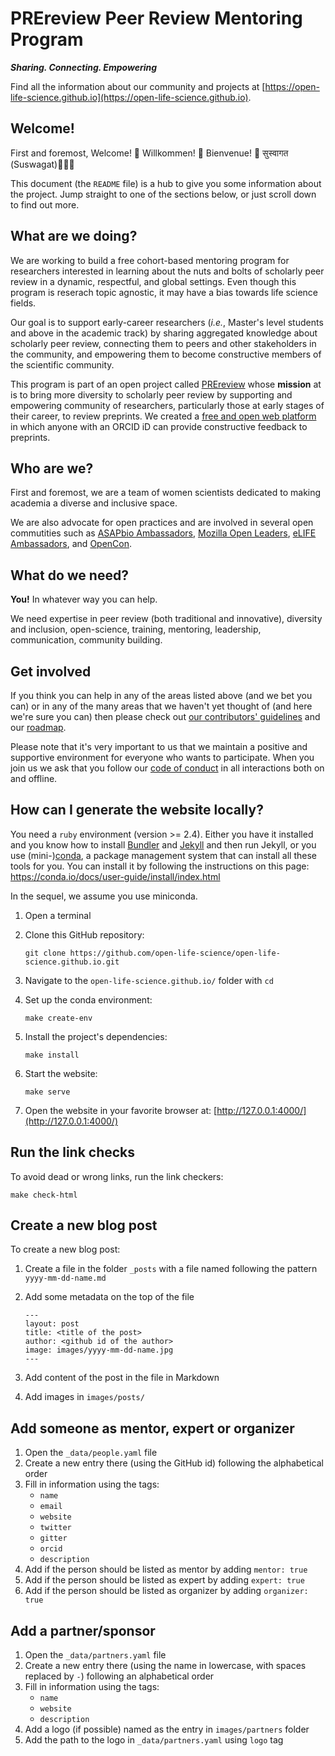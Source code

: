 # PREreview Peer Review Mentoring Program

***Sharing. Connecting. Empowering***

Find all the information about our community and projects at
[https://open-life-science.github.io](https://open-life-science.github.io).

## Welcome!

First and foremost, Welcome! 🎉 Willkommen! 🎊 Bienvenue! 🙏 सुस्वागत (Suswagat)🎈🎈🎈

This document (the `README` file) is a hub to give you some information about the
project. Jump straight to one of the sections below, or just scroll down to find
out more.

## What are we doing?

We are working to build a free cohort-based mentoring program for researchers interested in learning 
about the nuts and bolts of scholarly peer review in a dynamic, respectful, and global 
settings. Even though this program is reserach topic agnostic, it may have a bias towards 
life science fields.

Our goal is to support early-career researchers (*i.e.*, Master's level students and above 
in the academic track) by sharing aggregated knowledge about scholarly peer review, 
connecting them to peers and other stakeholders in the community,
and empowering them to become constructive members of the scientific community.

This program is part of an open project called [PREreview](https://content.prereview.org/about/) whose **mission** at is to bring more diversity to scholarly peer review by supporting and empowering community of researchers, particularly those at early stages of their career, to review preprints. We created a [free and open web platform](https://prereview.org) in which anyone with an ORCID iD can provide constructive feedback to preprints.

## Who are we?

First and foremost, we are a team of women scientists dedicated to making academia a diverse and inclusive space.

We are also advocate for open practices and are involved in several open commutities such as [ASAPbio Ambassadors](https://asapbio.org/asapbio-ambassadors), [Mozilla Open Leaders](https://foundation.mozilla.org/en/opportunity/mozilla-open-leaders/),
[eLIFE Ambassadors](https://elifesciences.org/inside-elife/a946c355/elife-community-ambassadors-243-volunteers-join-the-programme-in-2019), and [OpenCon](https://www.opencon2018.org/). 

## What do we need?

**You!** In whatever way you can help.

We need expertise in peer review (both traditional and innovative), diversity and inclusion, open-science, training, mentoring, leadership, communication, community building.

## Get involved

If you think you can help in any of the areas listed above (and we bet you can)
or in any of the many areas that we haven't yet thought of (and here we're sure
you can) then please check out [our contributors' guidelines](CONTRIBUTING.md)
and our [roadmap](roadmap.md).

Please note that it's very important to us that we maintain a positive and
supportive environment for everyone who wants to participate. When you join us
we ask that you follow our [code of conduct](CODE_OF_CONDUCT.md) in all
interactions both on and offline.

## How can I generate the website locally?

You need a `ruby` environment (version >= 2.4). Either you have it installed and
you know how to install [Bundler](https://bundler.io/) and
[Jekyll](https://jekyllrb.com/) and then run Jekyll, or you use
(mini-)[conda](https://conda.io/docs/index.html), a package management system
that can install all these tools for you. You can install it by following the
instructions on this page: https://conda.io/docs/user-guide/install/index.html

In the sequel, we assume you use miniconda.

1. Open a terminal
2. Clone this GitHub repository:

   ```
   git clone https://github.com/open-life-science/open-life-science.github.io.git
   ```

3. Navigate to the `open-life-science.github.io/` folder with `cd`
4. Set up the conda environment:

   ```
   make create-env
   ```

5. Install the project's dependencies:

   ```
   make install
   ```

6. Start the website:

   ```
   make serve
   ```

7. Open the website in your favorite browser at:
   [http://127.0.0.1:4000/](http://127.0.0.1:4000/)

## Run the link checks

To avoid dead or wrong links, run the link checkers:

```
make check-html
```

## Create a new blog post

To create a new blog post:

1. Create a file in the folder `_posts` with a file named following the pattern `yyyy-mm-dd-name.md`
2. Add some metadata on the top of the file

    ```
    ---
    layout: post
    title: <title of the post>
    author: <github id of the author>
    image: images/yyyy-mm-dd-name.jpg
    ---
    ```

4. Add content of the post in the file in Markdown
3. Add images in `images/posts/`

## Add someone as mentor, expert or organizer

1. Open the `_data/people.yaml` file
2. Create a new entry there (using the GitHub id) following the alphabetical order
3. Fill in information using the tags:
    - `name`
    - `email`
    - `website`
    - `twitter`
    - `gitter`
    - `orcid`
    - `description`
4. Add if the person should be listed as mentor by adding `mentor: true`
5. Add if the person should be listed as expert by adding `expert: true`
6. Add if the person should be listed as organizer by adding `organizer: true`
    
## Add a partner/sponsor

1. Open the `_data/partners.yaml` file
2. Create a new entry there (using the name in lowercase, with spaces replaced by `-`) following an alphabetical order
3. Fill in information using the tags:
    - `name`
    - `website`
    - `description`
4. Add a logo (if possible) named as the entry in `images/partners` folder
5. Add the path to the logo in `_data/partners.yaml` using `logo` tag
